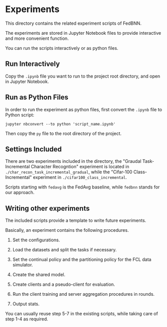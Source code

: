 # Experiments

This directory contains the related experiment scripts of FedBNN.

The experiments are stored in Jupyter Notebook files to provide interactive and more convenient function.

You can run the scripts interactively or as python files.

## Run Interactively

Copy the `.ipynb` file you want to run to the project root directory, and open in Jupyter Notebook.

## Run as Python Files

In order to run the experiment as python files, first convert the `.ipynb` 
file to Python script:

```shell
jupyter nbconvert --to python 'script_name.ipynb'
```

Then copy the `py` file to the root directory of the project.

## Settings Included

There are two experiments included in the directory, the "Graudal Task-Incremental Character Recogntion" experiment is located in `./char_recon_task_incremental_gradual`, while the "Cifar-100 Class-Incremental" experiment in `./cifar100_class_incremental`.

Scripts starting with `fedavg` is the FedAvg baseline, while `fedbnn` stands for our approach.

## Writing other experiments

The included scripts provide a template to write future experiments.

Basically, an experiment contains the following procedures.

1. Set the configurations.

2. Load the datasets and split the tasks if necessary.

3. Set the continual policy and the partitioning policy for the FCL data simulator.

4. Create the shared model.

5. Create clients and a pseudo-client for evaluation.

6. Run the client training and server aggregation procedures in rounds.

7. Output stats.

You can usually reuse step 5-7 in the existing scripts, while taking care of step 1-4 as required.